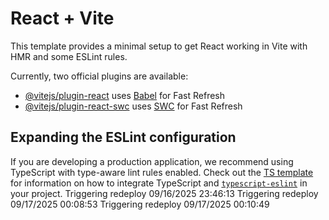 # React + Vite

This template provides a minimal setup to get React working in Vite with HMR and some ESLint rules.

Currently, two official plugins are available:

- [@vitejs/plugin-react](https://github.com/vitejs/vite-plugin-react/blob/main/packages/plugin-react) uses [Babel](https://babeljs.io/) for Fast Refresh
- [@vitejs/plugin-react-swc](https://github.com/vitejs/vite-plugin-react/blob/main/packages/plugin-react-swc) uses [SWC](https://swc.rs/) for Fast Refresh

## Expanding the ESLint configuration

If you are developing a production application, we recommend using TypeScript with type-aware lint rules enabled. Check out the [TS template](https://github.com/vitejs/vite/tree/main/packages/create-vite/template-react-ts) for information on how to integrate TypeScript and [`typescript-eslint`](https://typescript-eslint.io) in your project.
T r i g g e r i n g   r e d e p l o y   0 9 / 1 6 / 2 0 2 5   2 3 : 4 6 : 1 3  
 T r i g g e r i n g   r e d e p l o y   0 9 / 1 7 / 2 0 2 5   0 0 : 0 8 : 5 3  
 T r i g g e r i n g   r e d e p l o y   0 9 / 1 7 / 2 0 2 5   0 0 : 1 0 : 4 9  
 